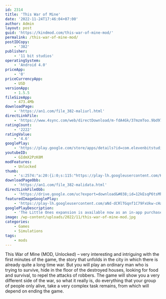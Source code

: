 ```yaml
---
id: 2314
title: 'This War of Mine'
date: '2022-11-24T17:46:04+07:00'
author: Admin
layout: post
guid: 'https://kindmod.com/this-war-of-mine-mod/'
permalink: /this-war-of-mine-mod/
postIDCopy:
    - '382'
publisher:
    - '11 bit studios'
operatingSystem:
    - 'Android 4.0'
priceApp:
    - '0'
priceCurrencyApp:
    - USD
versionApp:
    - 1.5.5
fileSizeApp:
    - 473.4Mb
downloadPage:
    - 'https://an1.com/file_382-maliurl.html'
directLinkFile:
    - 'https://www.4sync.com/web/directDownload/m-fdA4Gk/37mzmToo.9bd9784597688774f305dd1a2a85a82e'
ratingCount:
    - '2222'
ratingValue:
    - '4.6'
googlePlay:
    - 'https://play.google.com/store/apps/details?id=com.elevenbitstudios.twommobile'
youtubeID:
    - GIdmX2PzK8M
modFeatures:
    - Unlocked
thumb:
    - 's:2574:"a:20:{i:0;s:115:"https://play-lh.googleusercontent.com/KDiGEFtZj4HdVwgzvk5s6a8qJJe46iPlEi3LCenoUuis5PthkTBhR--WwVUnYcwpaNE=w526-h296";i:1;s:114:"https://play-lh.googleusercontent.com/TdMzXwTOA2_1Tm0QmAQgKzdDKc9X7E5LDewmHU-XS8sqssOzNGThGGXBKrCaPvl-Wg=w526-h296";i:2;s:116:"https://play-lh.googleusercontent.com/KFxWuPrzsYQApGXIoOBf7LOtizS20a_a_gxf7OWOZe-EMyDec7SWwMwb5FAhHu-GacRs=w526-h296";i:3;s:115:"https://play-lh.googleusercontent.com/Uqtk-SbJJ71ZnV7Ae5spvAjjSjqropXeTpAfQfy9RdPwCmYXTvCJ0y34zCKvvY40MDc=w526-h296";i:4;s:114:"https://play-lh.googleusercontent.com/9-vNNMi0tgM4a2_WuDxscjbuhPzOkxkikawFa_Kmm5GnLD6XQy4xcJH9up1SK6F1gg=w526-h296";i:5;s:114:"https://play-lh.googleusercontent.com/1HbLY84-fbtVTTwOoIu1-QpRlVybLASwcjve1Fnkth9yx7Ld8nUpU517WtDHo4HzTg=w526-h296";i:6;s:116:"https://play-lh.googleusercontent.com/cWqQhLa9SIUkBOix-bvYsT5ZodyB7hsK6SJpfOdYP6C6E4Gr9PeOO2Gr3e6GcDU88ovm=w526-h296";i:7;s:115:"https://play-lh.googleusercontent.com/KIk9uQRMHdrkBOn4X_DgoZa2aaWIlOVVEwn1VPdak0fyacUEaTwy2BUjX2H7m0cDeBI=w526-h296";i:8;s:115:"https://play-lh.googleusercontent.com/SIMRLUHC3hXil6HGRlBawgwJMAbbk-uBQ-bq7hTcXCPrdBKKcjMqzkB2A2mbAsOaOAE=w526-h296";i:9;s:115:"https://play-lh.googleusercontent.com/Yb4s9ksP54vYK8rHRP4y-SWbv2JXh3QCiXP-i9X2vHZsY52gvFkx7aKJvyYOSEwFmeY=w526-h296";i:10;s:116:"https://play-lh.googleusercontent.com/1Va5hMO2eK9nDnn8LDUWeO9D1oi_fUTNfN8zzpKeLcb6kPcTLXlS1aPuqBa9RyVW4mgv=w526-h296";i:11;s:115:"https://play-lh.googleusercontent.com/OcPuWAAtqScDwAd8ep_nYhMOniMbXMm4_Fzu_zFoGjHAPh5FZXTi039sAtpz_9NReUQ=w526-h296";i:12;s:114:"https://play-lh.googleusercontent.com/6CEzvjBYQUMpzt27JFmjJ8g_EP5exMSp4a3NXtPo4G1OGx5Ibg-9r717LKRywth-pQ=w526-h296";i:13;s:115:"https://play-lh.googleusercontent.com/HmlmF8pBcpAw8LCi3c5ZKXjIIYyWaG7m_I83HfpiverxL1jInOL6z-I4iRE3evrqH-Q=w526-h296";i:14;s:115:"https://play-lh.googleusercontent.com/Retvel7lcK7Zvym8TMb_21vzrT6Z0bI9X0obmcvRyTAJYfRvSmFYXIrKEm2PoOpakqk=w526-h296";i:15;s:114:"https://play-lh.googleusercontent.com/nTvAY0FvzNn_lSkwvjWMiQnba6WMvAk5Q-u4p48AZUiCahEsw3WTPHdi7pk7pmF-lQ=w526-h296";i:16;s:115:"https://play-lh.googleusercontent.com/nOOk1GHu-ybWwiRopsAk4SC-ECLdkjVs77kODAlkNthXkyvXkUOF73ssr-_wtcewfLo=w526-h296";i:17;s:115:"https://play-lh.googleusercontent.com/C4vAalwntB1apq00SnBT4S97w_BnObxrj9Wh349pM4oJXYNlfnLR8YkldLFgKdl5tNo=w526-h296";i:18;s:115:"https://play-lh.googleusercontent.com/eekxqVRdqk6eVn7d0nfVabHNXg0I-tr_L2F_IO0iSAP6e9_KRGzDC8Ssb_eYEkJEBao=w526-h296";i:19;s:114:"https://play-lh.googleusercontent.com/gExctmgP2Psu_zub7R7TMcZT0cKwNITNo856zYlFowhlgljXKN-XP4oUCojqMgWsbg=w526-h296";}";'
downloadPageObb:
    - 'https://an1.com/file_382-malidata.html'
directLinkFileObb:
    - 'https://drive.google.com/uc?export=download&#038;id=12kEsqP6tsMhwbN7BVEps4EisvFGjlHnw'
featuredImageGooglePlay:
    - 'https://play-lh.googleusercontent.com/aNd-dCRlTGqnf1C79FxUkw-cHap9SNnfGWfKw3lLO3pXxWVMTOVEDdyOH3E-RqPiyVw'
googlePlayDescription:
    - 'The Little Ones expansion is available now as an in-app purchase!"If you''ve not already played this brilliant, heart-wrenching game, then mobile is as good a place as any to let it completely destroy you." - , 9/10, Pocket Gamer UK."This War of Mine isn’t exactly “fun,” but it’s definitely a game worth playing." , 9/10, 148apps.'
image: /wp-content/uploads/2022/11/this-war-of-mine-mod.jpg
categories:
    - Games
    - Simulations
tags:
    - mods
---
```


This War of Mine (MOD, Unlocked) – very interesting and intriguing with the first minutes of the game, the story that unfolds in the city in which there is already quite a long time war. But you will play an ordinary man who is trying to survive, hide in the floor of the destroyed houses, looking for food and survival, to repel the attacks of robbers. The game will show you a very different side of the war, so what it really is, do everything that your group of people only alive, take a very complex task remains, from which will depend on ending the game.